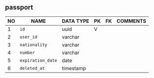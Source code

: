 
passport
----------------------------


NO | NAME | DATA TYPE | PK | FK | COMMENTS
---|------|-----------|----|----|-------------------
1|`id` | uuid | V |  | 
2|`user_id` | varchar |  |  | 
3|`nationality` | varchar |  |  | 
4|`number` | varchar |  |  | 
5|`expiration_date` | date |  |  | 
6|`deleted_at` | timestamp |  |  | 
